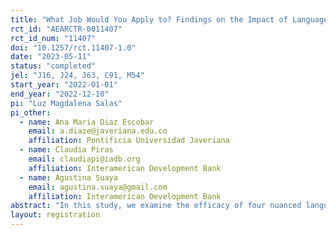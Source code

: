 ```yaml
---
title: "What Job Would You Apply to? Findings on the Impact of Language on Job Searches"
rct_id: "AEARCTR-0011407"
rct_id_num: "11407"
doi: "10.1257/rct.11407-1.0"
date: "2023-05-11"
status: "completed"
jel: "J16, J24, J63, C91, M54"
start_year: "2022-01-01"
end_year: "2022-12-10"
pi: "Luz Magdalena Salas"
pi_other:
  - name: Ana Maria Diaz Escobar
    email: a.diaze@javeriana.edu.co
    affiliation: Pontificia Universidad Javeriana
  - name: Claudia Piras
    email: claudiapi@iadb.org
    affiliation: Interamerican Development Bank
  - name: Agustina Suaya
    email: agustina.suaya@gmail.com
    affiliation: Interamerican Development Bank
abstract: "In this study, we examine the efficacy of four nuanced language interventions in job postings within male-dominated fields, aiming to attract female applicants. Utilizing a discrete choice experiment with over 5,000 participants across five Latin American countries, we investigate two mechanisms: gender stereotypes and the employment of inclusive language. Our findings indicate that both male and female participants value informative and inclusive language, with women exhibiting greater sensitivity. The impact of supplementary words in an advertisement is pronounced when inclusive language is subtle but diminishes with stronger inclusivity signals. This research underscores the significance of language and information presentation in job advertisements for fostering a gender-balanced workforce."
layout: registration
---
```


